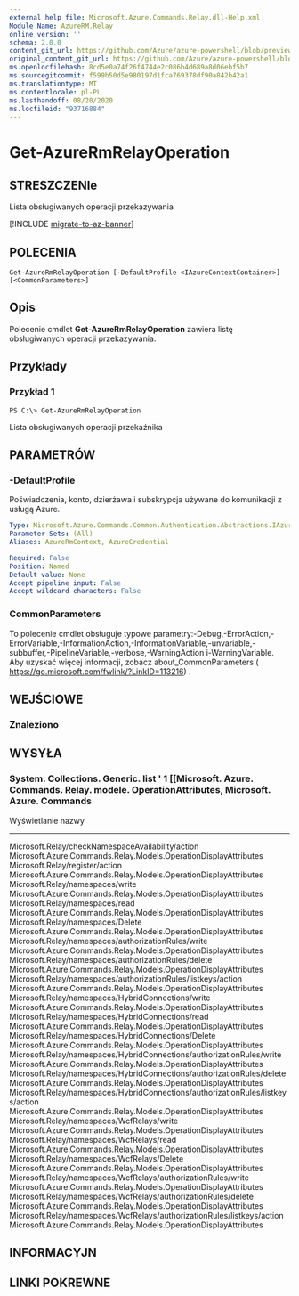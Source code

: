 ```yaml
---
external help file: Microsoft.Azure.Commands.Relay.dll-Help.xml
Module Name: AzureRM.Relay
online version: ''
schema: 2.0.0
content_git_url: https://github.com/Azure/azure-powershell/blob/preview/src/ResourceManager/Relay/Commands.Relay/help/Get-AzureRmRelayOperation.md
original_content_git_url: https://github.com/Azure/azure-powershell/blob/preview/src/ResourceManager/Relay/Commands.Relay/help/Get-AzureRmRelayOperation.md
ms.openlocfilehash: 8cd5e0a74f26f4744e2c086b4d689a8d06ebf5b7
ms.sourcegitcommit: f599b50d5e980197d1fca769378df90a842b42a1
ms.translationtype: MT
ms.contentlocale: pl-PL
ms.lasthandoff: 08/20/2020
ms.locfileid: "93716884"
---
```

# Get-AzureRmRelayOperation

## STRESZCZENIe
Lista obsługiwanych operacji przekazywania

[!INCLUDE [migrate-to-az-banner](../../includes/migrate-to-az-banner.md)]

## POLECENIA

```
Get-AzureRmRelayOperation [-DefaultProfile <IAzureContextContainer>] [<CommonParameters>]
```

## Opis
Polecenie cmdlet **Get-AzureRmRelayOperation** zawiera listę obsługiwanych operacji przekazywania.

## Przykłady

### Przykład 1
```
PS C:\> Get-AzureRmRelayOperation
```

Lista obsługiwanych operacji przekaźnika

## PARAMETRÓW

### -DefaultProfile
Poświadczenia, konto, dzierżawa i subskrypcja używane do komunikacji z usługą Azure.

```yaml
Type: Microsoft.Azure.Commands.Common.Authentication.Abstractions.IAzureContextContainer
Parameter Sets: (All)
Aliases: AzureRmContext, AzureCredential

Required: False
Position: Named
Default value: None
Accept pipeline input: False
Accept wildcard characters: False
```

### CommonParameters
To polecenie cmdlet obsługuje typowe parametry:-Debug,-ErrorAction,-ErrorVariable,-InformationAction,-InformationVariable,-unvariable,-subbuffer,-PipelineVariable,-verbose,-WarningAction i-WarningVariable. Aby uzyskać więcej informacji, zobacz about_CommonParameters ( https://go.microsoft.com/fwlink/?LinkID=113216) .

## WEJŚCIOWE

### Znaleziono

## WYSYŁA

### System. Collections. Generic. list ' 1 [[Microsoft. Azure. Commands. Relay. modele. OperationAttributes, Microsoft. Azure. Commands
Wyświetlanie nazwy
----                                                                            -------
Microsoft.Relay/checkNamespaceAvailability/action Microsoft.Azure.Commands.Relay.Models.OperationDisplayAttributes Microsoft.Relay/register/action Microsoft.Azure.Commands.Relay.Models.OperationDisplayAttributes Microsoft.Relay/namespaces/write Microsoft.Azure.Commands.Relay.Models.OperationDisplayAttributes Microsoft.Relay/namespaces/read Microsoft.Azure.Commands.Relay.Models.OperationDisplayAttributes Microsoft.Relay/namespaces/Delete Microsoft.Azure.Commands.Relay.Models.OperationDisplayAttributes Microsoft.Relay/namespaces/authorizationRules/write Microsoft.Azure.Commands.Relay.Models.OperationDisplayAttributes Microsoft.Relay/namespaces/authorizationRules/delete Microsoft.Azure.Commands.Relay.Models.OperationDisplayAttributes Microsoft.Relay/namespaces/authorizationRules/listkeys/action Microsoft.Azure.Commands.Relay.Models.OperationDisplayAttributes Microsoft.Relay/namespaces/HybridConnections/write Microsoft.Azure.Commands.Relay.Models.OperationDisplayAttributes Microsoft.Relay/namespaces/HybridConnections/read Microsoft.Azure.Commands.Relay.Models.OperationDisplayAttributes Microsoft.Relay/namespaces/HybridConnections/Delete Microsoft.Azure.Commands.Relay.Models.OperationDisplayAttributes Microsoft.Relay/namespaces/HybridConnections/authorizationRules/write Microsoft.Azure.Commands.Relay.Models.OperationDisplayAttributes Microsoft.Relay/namespaces/HybridConnections/authorizationRules/delete Microsoft.Azure.Commands.Relay.Models.OperationDisplayAttributes Microsoft.Relay/namespaces/HybridConnections/authorizationRules/listkeys/action Microsoft.Azure.Commands.Relay.Models.OperationDisplayAttributes Microsoft.Relay/namespaces/WcfRelays/write Microsoft.Azure.Commands.Relay.Models.OperationDisplayAttributes Microsoft.Relay/namespaces/WcfRelays/read Microsoft.Azure.Commands.Relay.Models.OperationDisplayAttributes Microsoft.Relay/namespaces/WcfRelays/Delete Microsoft.Azure.Commands.Relay.Models.OperationDisplayAttributes Microsoft.Relay/namespaces/WcfRelays/authorizationRules/write Microsoft.Azure.Commands.Relay.Models.OperationDisplayAttributes Microsoft.Relay/namespaces/WcfRelays/authorizationRules/delete Microsoft.Azure.Commands.Relay.Models.OperationDisplayAttributes Microsoft.Relay/namespaces/WcfRelays/authorizationRules/listkeys/action Microsoft.Azure.Commands.Relay.Models.OperationDisplayAttributes

## INFORMACYJN

## LINKI POKREWNE

